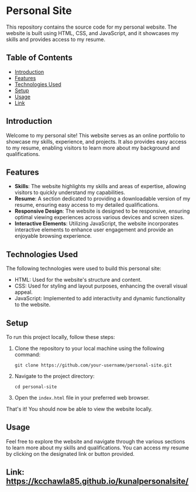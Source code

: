 # Personal Site

This repository contains the source code for my personal website. The website is built using HTML, CSS, and JavaScript, and it showcases my skills and provides access to my resume.

## Table of Contents

- [Introduction](#introduction)
- [Features](#features)
- [Technologies Used](#technologies-used)
- [Setup](#setup)
- [Usage](#usage)
- [Link](#link)

## Introduction

Welcome to my personal site! This website serves as an online portfolio to showcase my skills, experience, and projects. It also provides easy access to my resume, enabling visitors to learn more about my background and qualifications.

## Features

- **Skills**: The website highlights my skills and areas of expertise, allowing visitors to quickly understand my capabilities.
- **Resume**: A section dedicated to providing a downloadable version of my resume, ensuring easy access to my detailed qualifications.
- **Responsive Design**: The website is designed to be responsive, ensuring optimal viewing experiences across various devices and screen sizes.
- **Interactive Elements**: Utilizing JavaScript, the website incorporates interactive elements to enhance user engagement and provide an enjoyable browsing experience.

## Technologies Used

The following technologies were used to build this personal site:

- HTML: Used for the website's structure and content.
- CSS: Used for styling and layout purposes, enhancing the overall visual appeal.
- JavaScript: Implemented to add interactivity and dynamic functionality to the website.

## Setup

To run this project locally, follow these steps:

1. Clone the repository to your local machine using the following command:

   ```
   git clone https://github.com/your-username/personal-site.git
   ```

2. Navigate to the project directory:

   ```
   cd personal-site
   ```

3. Open the `index.html` file in your preferred web browser.

That's it! You should now be able to view the website locally.

## Usage

Feel free to explore the website and navigate through the various sections to learn more about my skills and qualifications. You can access my resume by clicking on the designated link or button provided.

## Link: https://kcchawla85.github.io/kunalpersonalsite/


